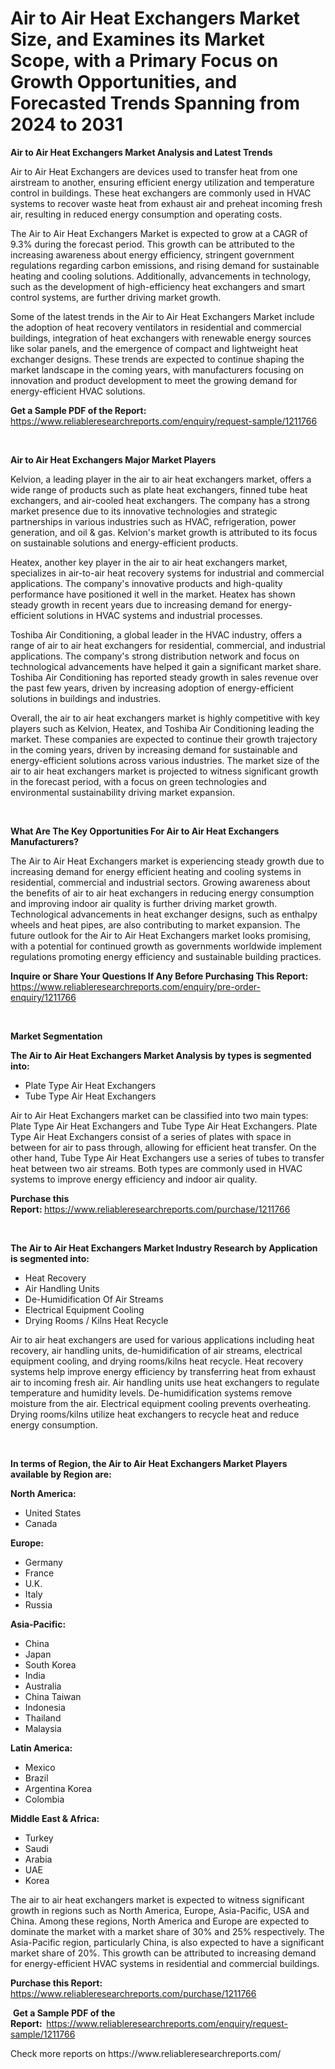 <p><h1>Air to Air Heat Exchangers Market Size, and Examines its Market Scope, with a Primary Focus on Growth Opportunities, and Forecasted Trends Spanning from 2024 to 2031</h1></p><p><strong>Air to Air Heat Exchangers Market Analysis and Latest Trends</strong></p>
<p><p>Air to Air Heat Exchangers are devices used to transfer heat from one airstream to another, ensuring efficient energy utilization and temperature control in buildings. These heat exchangers are commonly used in HVAC systems to recover waste heat from exhaust air and preheat incoming fresh air, resulting in reduced energy consumption and operating costs.</p><p>The Air to Air Heat Exchangers Market is expected to grow at a CAGR of 9.3% during the forecast period. This growth can be attributed to the increasing awareness about energy efficiency, stringent government regulations regarding carbon emissions, and rising demand for sustainable heating and cooling solutions. Additionally, advancements in technology, such as the development of high-efficiency heat exchangers and smart control systems, are further driving market growth.</p><p>Some of the latest trends in the Air to Air Heat Exchangers Market include the adoption of heat recovery ventilators in residential and commercial buildings, integration of heat exchangers with renewable energy sources like solar panels, and the emergence of compact and lightweight heat exchanger designs. These trends are expected to continue shaping the market landscape in the coming years, with manufacturers focusing on innovation and product development to meet the growing demand for energy-efficient HVAC solutions.</p></p>
<p><strong>Get a Sample PDF of the Report:&nbsp;</strong> <a href="https://www.reliableresearchreports.com/enquiry/request-sample/1211766">https://www.reliableresearchreports.com/enquiry/request-sample/1211766</a></p>
<p>&nbsp;</p>
<p><strong>Air to Air Heat Exchangers Major Market Players</strong></p>
<p><p>Kelvion, a leading player in the air to air heat exchangers market, offers a wide range of products such as plate heat exchangers, finned tube heat exchangers, and air-cooled heat exchangers. The company has a strong market presence due to its innovative technologies and strategic partnerships in various industries such as HVAC, refrigeration, power generation, and oil & gas. Kelvion's market growth is attributed to its focus on sustainable solutions and energy-efficient products.</p><p>Heatex, another key player in the air to air heat exchangers market, specializes in air-to-air heat recovery systems for industrial and commercial applications. The company's innovative products and high-quality performance have positioned it well in the market. Heatex has shown steady growth in recent years due to increasing demand for energy-efficient solutions in HVAC systems and industrial processes.</p><p>Toshiba Air Conditioning, a global leader in the HVAC industry, offers a range of air to air heat exchangers for residential, commercial, and industrial applications. The company's strong distribution network and focus on technological advancements have helped it gain a significant market share. Toshiba Air Conditioning has reported steady growth in sales revenue over the past few years, driven by increasing adoption of energy-efficient solutions in buildings and industries.</p><p>Overall, the air to air heat exchangers market is highly competitive with key players such as Kelvion, Heatex, and Toshiba Air Conditioning leading the market. These companies are expected to continue their growth trajectory in the coming years, driven by increasing demand for sustainable and energy-efficient solutions across various industries. The market size of the air to air heat exchangers market is projected to witness significant growth in the forecast period, with a focus on green technologies and environmental sustainability driving market expansion.</p></p>
<p>&nbsp;</p>
<p><strong>What Are The Key Opportunities For Air to Air Heat Exchangers Manufacturers?</strong></p>
<p><p>The Air to Air Heat Exchangers market is experiencing steady growth due to increasing demand for energy efficient heating and cooling systems in residential, commercial and industrial sectors. Growing awareness about the benefits of air to air heat exchangers in reducing energy consumption and improving indoor air quality is further driving market growth. Technological advancements in heat exchanger designs, such as enthalpy wheels and heat pipes, are also contributing to market expansion. The future outlook for the Air to Air Heat Exchangers market looks promising, with a potential for continued growth as governments worldwide implement regulations promoting energy efficiency and sustainable building practices.</p></p>
<p><strong>Inquire or Share Your Questions If Any Before Purchasing This Report:</strong> <a href="https://www.reliableresearchreports.com/enquiry/pre-order-enquiry/1211766">https://www.reliableresearchreports.com/enquiry/pre-order-enquiry/1211766</a></p>
<p>&nbsp;</p>
<p><strong>Market Segmentation</strong></p>
<p><strong>The Air to Air Heat Exchangers Market Analysis by types is segmented into:</strong></p>
<p><ul><li>Plate Type Air Heat Exchangers</li><li>Tube Type Air Heat Exchangers</li></ul></p>
<p><p>Air to Air Heat Exchangers market can be classified into two main types: Plate Type Air Heat Exchangers and Tube Type Air Heat Exchangers. Plate Type Air Heat Exchangers consist of a series of plates with space in between for air to pass through, allowing for efficient heat transfer. On the other hand, Tube Type Air Heat Exchangers use a series of tubes to transfer heat between two air streams. Both types are commonly used in HVAC systems to improve energy efficiency and indoor air quality.</p></p>
<p><strong>Purchase this Report:&nbsp;</strong><a href="https://www.reliableresearchreports.com/purchase/1211766">https://www.reliableresearchreports.com/purchase/1211766</a></p>
<p>&nbsp;</p>
<p><strong>The Air to Air Heat Exchangers Market Industry Research by Application is segmented into:</strong></p>
<p><ul><li>Heat Recovery</li><li>Air Handling Units</li><li>De-Humidification Of Air Streams</li><li>Electrical Equipment Cooling</li><li>Drying Rooms / Kilns Heat Recycle</li></ul></p>
<p><p>Air to air heat exchangers are used for various applications including heat recovery, air handling units, de-humidification of air streams, electrical equipment cooling, and drying rooms/kilns heat recycle. Heat recovery systems help improve energy efficiency by transferring heat from exhaust air to incoming fresh air. Air handling units use heat exchangers to regulate temperature and humidity levels. De-humidification systems remove moisture from the air. Electrical equipment cooling prevents overheating. Drying rooms/kilns utilize heat exchangers to recycle heat and reduce energy consumption.</p></p>
<p>&nbsp;</p>
<p><strong>In terms of Region, the Air to Air Heat Exchangers Market Players available by Region are:</strong></p>
<p>
    <p> <strong> North America: </strong>
        <ul>
            <li>United States</li>
            <li>Canada</li>
        </ul>
        </p> 
    <p> <strong> Europe: </strong>
        <ul>
            <li>Germany</li>
            <li>France</li>
            <li>U.K.</li>
            <li>Italy</li>
            <li>Russia</li>
        </ul>
        </p> 
    <p> <strong> Asia-Pacific: </strong>
        <ul>
            <li>China</li>
            <li>Japan</li>
            <li>South Korea</li>
            <li>India</li>
            <li>Australia</li>
            <li>China Taiwan</li>
            <li>Indonesia</li>
            <li>Thailand</li>
            <li>Malaysia</li>
        </ul>
        </p> 
    <p> <strong> Latin America: </strong>
        <ul>
            <li>Mexico</li>
            <li>Brazil</li>
            <li>Argentina Korea</li>
            <li>Colombia</li>
        </ul>
        </p> 
    <p> <strong> Middle East & Africa: </strong>
        <ul>
            <li>Turkey</li>
            <li>Saudi</li>
            <li>Arabia</li>
            <li>UAE</li>
            <li>Korea</li>
        </ul>
    </p>
    </p>
<p><p>The air to air heat exchangers market is expected to witness significant growth in regions such as North America, Europe, Asia-Pacific, USA and China. Among these regions, North America and Europe are expected to dominate the market with a market share of 30% and 25% respectively. The Asia-Pacific region, particularly China, is also expected to have a significant market share of 20%. This growth can be attributed to increasing demand for energy-efficient HVAC systems in residential and commercial buildings.</p></p>
<p><strong>Purchase this Report: </strong><a href="https://www.reliableresearchreports.com/purchase/1211766">https://www.reliableresearchreports.com/purchase/1211766</a></p>
<p>&nbsp;<strong>Get a Sample PDF of the Report:&nbsp;&nbsp;</strong><a href="https://www.reliableresearchreports.com/enquiry/request-sample/1211766">https://www.reliableresearchreports.com/enquiry/request-sample/1211766</a></p>
<p><strong></strong></p>
<p>Check more reports on https://www.reliableresearchreports.com/</p>